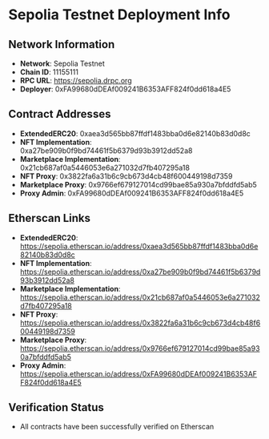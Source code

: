 # Sepolia Testnet Deployment Info

## Network Information
- **Network**: Sepolia Testnet
- **Chain ID**: 11155111
- **RPC URL**: https://sepolia.drpc.org
- **Deployer**: 0xFA99680dDEAf009241B6353AFF824f0dd618a4E5

## Contract Addresses
- **ExtendedERC20**: 0xaea3d565bb87ffdf1483bba0d6e82140b83d0d8c
- **NFT Implementation**: 0xa27be909b0f9bd74461f5b6379d93b3912dd52a8
- **Marketplace Implementation**: 0x21cb687af0a5446053e6a271032d7fb407295a18
- **NFT Proxy**: 0x3822fa6a31b6c9cb673d4cb48f600449198d7359
- **Marketplace Proxy**: 0x9766ef679127014cd99bae85a930a7bfddfd5ab5
- **Proxy Admin**: 0xFA99680dDEAf009241B6353AFF824f0dd618a4E5

## Etherscan Links
- **ExtendedERC20**: https://sepolia.etherscan.io/address/0xaea3d565bb87ffdf1483bba0d6e82140b83d0d8c
- **NFT Implementation**: https://sepolia.etherscan.io/address/0xa27be909b0f9bd74461f5b6379d93b3912dd52a8
- **Marketplace Implementation**: https://sepolia.etherscan.io/address/0x21cb687af0a5446053e6a271032d7fb407295a18
- **NFT Proxy**: https://sepolia.etherscan.io/address/0x3822fa6a31b6c9cb673d4cb48f600449198d7359
- **Marketplace Proxy**: https://sepolia.etherscan.io/address/0x9766ef679127014cd99bae85a930a7bfddfd5ab5
- **Proxy Admin**: https://sepolia.etherscan.io/address/0xFA99680dDEAf009241B6353AFF824f0dd618a4E5

## Verification Status
- All contracts have been successfully verified on Etherscan